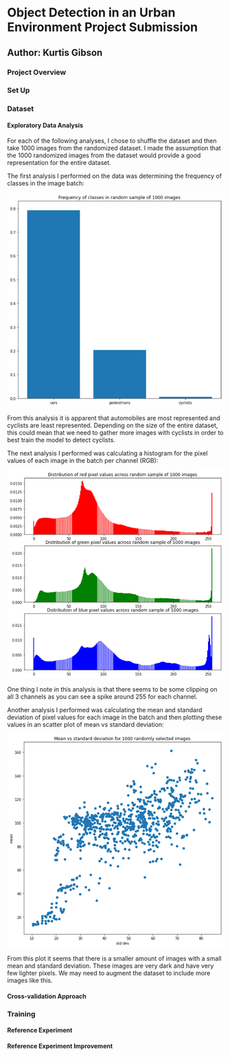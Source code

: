 # Object Detection in an Urban Environment Project Submission
## Author: Kurtis Gibson

### Project Overview

### Set Up

### Dataset

#### Exploratory Data Analysis

For each of the following analyses, I chose to shuffle the dataset and then take 1000 images from the randomized dataset.
I made the assumption that the 1000 randomized images from the dataset would provide a good representation for the entire dataset.

The first analysis I performed on the data was determining the frequency of classes in the image batch:

![Class Frequency](../images/frequency_of_classes.png)

From this analysis it is apparent that automobiles are most represented and cyclists are least represented.
Depending on the size of the entire dataset, this could mean that we need to gather more images with cyclists in order to best train the model to detect cyclists.

The next analysis I performed was calculating a histogram for the pixel values of each image in the batch per channel (RGB):

![Pixel Distribution By Channel](../images/pixel_distribution_by_channel.png)

One thing I note in this analysis is that there seems to be some clipping on all 3 channels as you can see a spike around 255 for each channel.

Another analysis I performed was calculating the mean and standard deviation of pixel values for each image in the batch and then plotting these values in an scatter plot of mean vs standard deviation:

![Mean vs Std Dev of Pixel values](../images/mean_vs_stddev.png)

From this plot it seems that there is a smaller amount of images with a small mean and standard deviation.
These images are very dark and have very few lighter pixels.
We may need to augment the dataset to include more images like this.

#### Cross-validation Approach

### Training

#### Reference Experiment

#### Reference Experiment Improvement


